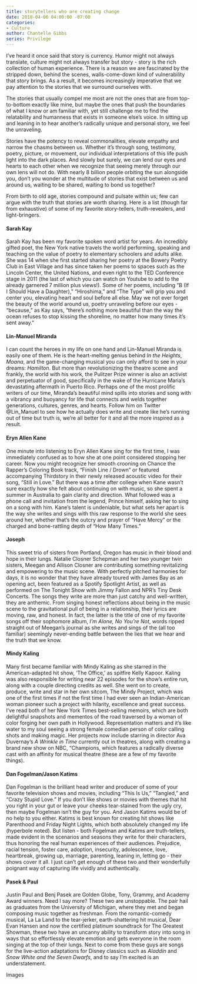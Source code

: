 ```yaml
---
title: storytellers who are creating change
date: 2018-04-06 04:00:00 -07:00
categories:
- Culture
author: Chantelle Gibbs
series: Privilege
---
```


I’ve heard it once said that story is currency. Humor might not always translate, culture might not always transfer but story - story is the rich collection of human experience. There is a reason we are fascinated by the stripped down, behind the scenes, walls-come-down kind of vulnerability that story brings. As a result, it becomes increasingly imperative that we pay attention to the stories that we surround ourselves with. 

The stories that usually compel me most are not the ones that are from top-to-bottom exactly like mine, but maybe the ones that push the boundaries of what I know or am familiar with, yet still challenge me to find the relatability and humanness that exists in someone else’s voice. In sitting up and leaning in to hear another’s radically unique and personal story, we feel the unraveling. 

Stories have the potency to reveal commonalities, elevate empathy and narrow the chasms between us. Whether it’s through song, testimony, poetry, picture, or movement, our individual interpretations of this life push light into the dark places. And slowly but surely, we can lend our eyes and hearts to each other when we recognize that seeing merely through our own lens will not do. With nearly 8 billion people orbiting the sun alongside you, don’t you wonder at the multitude of stories that exist between us and around us, waiting to be shared, waiting to bond us together? 

From birth to old age, stories compound and pulsate within us; few can argue with the truth that stories are worth sharing. Here is a list (though far from exhaustive) of some of my favorite story-tellers, truth-revealers, and light-bringers.

#### Sarah Kay

Sarah Kay has been my favorite spoken word artist for years. An incredibly gifted poet, the New York native travels the world performing, speaking and teaching on the value of poetry to elementary schoolers and adults alike. She was 14 when she first started sharing her poetry at the Bowery Poetry Club in East Village and has since taken her poems to spaces such as the Lincoln Center, the United Nations, and even right to the TED Conference stage in 2011 (the last of which you can watch on Youtube to add to the already garnered 7 million plus views!).  Some of her poems, including “B (If I Should Have a Daughter),” “Hiroshima,” and “The Type” will grip you and center you, elevating heart and soul before all else. May we not ever forget the beauty of the world around us, poetry unraveling before our eyes - “because,” as Kay says, “there’s nothing more beautiful than the way the ocean refuses to stop kissing the shoreline, no matter how many times it’s sent away.”

#### Lin-Manuel Miranda
	
I can count the heroes in my life on one hand and Lin-Manuel Miranda is easily one of them. He is the heart-melting genius behind _In the Heights_, _Moana_, and the game-changing musical you can only afford to see in your dreams: _Hamilton_. But more than revolutionizing the theatre scene and frankly, the world with his work, the Pulitzer Prize winner is also an activist and perpetuator of good, specifically in the wake of the Hurricane Maria’s devastating aftermath in Puerto Rico. Perhaps one of the most prolific writers of our time, Miranda’s beautiful mind spills into stories and song with a vibrancy and buoyancy for life that connects and welds together generations, cultures, genres, and hearts. Follow him on Twitter @Lin_Manuel to see how he actually does write and create like he’s running out of time but truth is, we’re all better for it and all the more inspired as a result. 

#### Eryn Allen Kane

One minute into listening to Eryn Allen Kane sing for the first time, I was immediately confused as to how she at one point considered stopping her career. Now you might recognize her smooth 
crooning on Chance the Rapper’s Coloring Book track, “Finish Line / Drown” or featured accompanying Thirdstory in their newly released acoustic video for their song, “Still in Love.” But there was a time after college when Kane wasn’t sure exactly how she felt about continuing on with music, so she spent a summer in Australia to gain clarity and direction. What followed was a phone call and invitation from the legend, Prince himself, asking her to sing on a song 
with him. Kane’s talent is undeniable, but what sets her apart is the way she writes and sings with this raw response to the world she sees around her, whether that’s the outcry and prayer of “Have Mercy” or the charged and bone-rattling depth of “How Many Times.” 

#### Joseph

This sweet trio of sisters from Portland, Oregon has music in their blood and hope in their lungs. Natalie Closner Schepman and her two younger twin sisters, Meegan and Allison Closner are contributing something revitalizing and empowering to the music scene. With perfectly pitched harmonies for days, it is no wonder that they have already toured with James Bay as an opening act, been featured as a Spotify Spotlight Artist, as well as performed on The Tonight Show with Jimmy Fallon and NPR’s Tiny Desk Concerts. The songs they write are more than just catchy and well-written, they are anthemic. From singing honest reflections about being in the music scene to the gravitational pull of being in a relationship, their lyrics are moving, raw,  and honest. In fact, the latter is the title of one of my favorite songs off their sophomore album, _I’m Alone, No You’re Not_, words ripped straight out of Meegan’s journal as she writes and sings of the (all too familiar) seemingly never-ending battle between the lies that we hear and the truth that we know. 

#### Mindy Kaling

Many first became familiar with Mindy Kaling as she starred in the American-adapted hit show, ‘The Office,’ as spitfire Kelly Kapoor. Kaling was also responsible for writing near 22 episodes for the show’s entire run, along with a couple directing credits as well. She went on to create, produce, write and star in her own sitcom, The Mindy Project, which was one of the first times if not the first time I had ever seen an Indian-American woman pioneer such a project with hilarity, excellence and great success. I’ve read both of her New York Times best-selling memoirs, which are both delightful snapshots and mementos of the road traversed by a woman of color forging her own path in Hollywood. Representation matters and it’s like water to my soul seeing a strong female comedian person of color calling shots and making magic. Her projects now include starring in director Ava Duvernay’s _A Wrinkle in Time_ currently out in theatres, along with creating a brand new show on NBC, “Champions, which features a radically diverse cast with an affinity for musical theatre (these are a few of my favorite things). 

#### Dan Fogelman/Jason Katims

Dan Fogelman is the brilliant head writer and producer of some of your favorite television shows and movies, including “This Is Us,” “Tangled,” and “Crazy Stupid Love.” If you don’t like shows or movies with themes that hit you right in your gut or leave your cheeks tear-stained from the ugly cry, then maybe Fogelman isn’t the guy for you. And Jason Katims would be of no help to you either. Katims is best known for creating hit shows like Parenthood and Friday Night Lights, which both absolutely changed my life (hyperbole noted). But listen - both Fogelman and Katims are truth-tellers, made evident in the scenarios and seasons they write for their characters, thus honoring the real human experiences of their audiences. Prejudice, racial tension, foster care, adoption, insecurity, adolescence, love, heartbreak, growing up, marriage, parenting, leaning in, letting go - their shows cover it all. I just can’t get enough of these two and their wonderfully poignant way of capturing life vividly and authentically.  

#### Pasek & Paul

Justin Paul and Benj Pasek are Golden Globe, Tony, Grammy, and Academy Award winners. Need I say more? These two are unstoppable. The pair hail as graduates from the University of Michigan, where they met and began composing music together as freshman. From the 
romantic-comedy musical,  La La Land to the tear-jerker, earth-shattering hit musical, Dear Evan Hansen and now the certified platinum soundtrack for The Greatest Showman, these two have an uncanny ability to transform story into song in ways that so effortlessly elevate emotion and gets everyone in the room singing at the top of their lungs. Next to come from these guys are songs for the live-action adaptations for Disney classics such as _Aladdin_ and _Snow White and the Seven Dwarfs_, and to say I’m excited is an understatement.

Images
